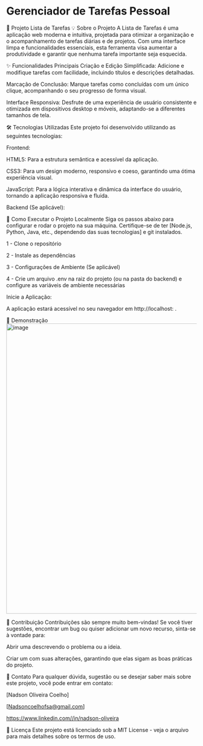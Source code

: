 # Gerenciador de Tarefas Pessoal
🚀 Projeto Lista de Tarefas
💡 Sobre o Projeto
A Lista de Tarefas é uma aplicação web moderna e intuitiva, projetada para otimizar a organização e o acompanhamento de tarefas diárias e de projetos. Com uma interface limpa e funcionalidades essenciais, esta ferramenta visa aumentar a produtividade e garantir que nenhuma tarefa importante seja esquecida.

✨ Funcionalidades Principais
Criação e Edição Simplificada: Adicione e modifique tarefas com facilidade, incluindo títulos e descrições detalhadas.

Marcação de Conclusão: Marque tarefas como concluídas com um único clique, acompanhando o seu progresso de forma visual.

Interface Responsiva: Desfrute de uma experiência de usuário consistente e otimizada em dispositivos desktop e móveis, adaptando-se a diferentes tamanhos de tela.

🛠️ Tecnologias Utilizadas
Este projeto foi desenvolvido utilizando as seguintes tecnologias:

Frontend:

HTML5: Para a estrutura semântica e acessível da aplicação.

CSS3: Para um design moderno, responsivo e coeso, garantindo uma ótima experiência visual.

JavaScript: Para a lógica interativa e dinâmica da interface do usuário, tornando a aplicação responsiva e fluida.

Backend (Se aplicável):

🚀 Como Executar o Projeto Localmente
Siga os passos abaixo para configurar e rodar o projeto na sua máquina. Certifique-se de ter [Node.js, Python, Java, etc., dependendo das suas tecnologias] e git instalados.

1 - Clone o repositório

2 - Instale as dependências

3 - Configurações de Ambiente (Se aplicável)

4 - Crie um arquivo .env na raiz do projeto (ou na pasta do backend) e configure as variáveis de ambiente necessárias

Inicie a Aplicação:

A aplicação estará acessível no seu navegador em http://localhost:  .

📸 Demonstração
<img width="1366" height="768" alt="image" src="https://github.com/user-attachments/assets/06f23532-6bdd-4170-8f02-4128e69bec24" />

🤝 Contribuição
Contribuições são sempre muito bem-vindas! Se você tiver sugestões, encontrar um bug ou quiser adicionar um novo recurso, sinta-se à vontade para:

Abrir uma  descrevendo o problema ou a ideia.

Criar um  com suas alterações, garantindo que elas sigam as boas práticas do projeto.

📧 Contato
Para qualquer dúvida, sugestão ou se desejar saber mais sobre este projeto, você pode entrar em contato:

[Nadson Oliveira Coelho]

[Nadsoncoelhofsa@gmail.com]

https://www.linkedin.com//in/nadson-oliveira

📄 Licença
Este projeto está licenciado sob a  MIT License - veja o arquivo  para mais detalhes sobre os termos de uso.

